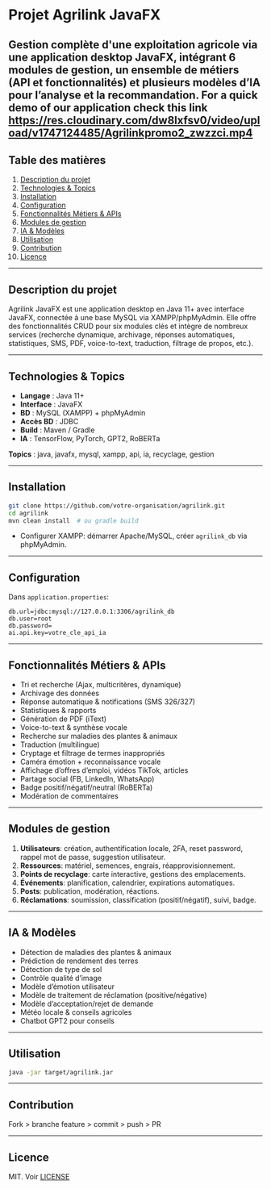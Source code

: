# Projet Agrilink JavaFX

Gestion complète d'une exploitation agricole via une application desktop JavaFX, intégrant 6 modules de gestion, un ensemble de métiers (API et fonctionnalités) et plusieurs modèles d’IA pour l’analyse et la recommandation.
For a quick demo of our application check this link https://res.cloudinary.com/dw8lxfsv0/video/upload/v1747124485/Agrilinkpromo2_zwzzci.mp4
---

## Table des matières

1. [Description du projet](#description-du-projet)
2. [Technologies & Topics](#technologies--topics)
3. [Installation](#installation)
4. [Configuration](#configuration)
5. [Fonctionnalités Métiers & APIs](#fonctionnalites-metiers--apis)
6. [Modules de gestion](#modules-de-gestion)
7. [IA & Modèles](#ia--modeles)
8. [Utilisation](#utilisation)
9. [Contribution](#contribution)
10. [Licence](#licence)

---

## Description du projet

Agrilink JavaFX est une application desktop en Java 11+ avec interface JavaFX, connectée à une base MySQL via XAMPP/phpMyAdmin. Elle offre des fonctionnalités CRUD pour six modules clés et intègre de nombreux services (recherche dynamique, archivage, réponses automatiques, statistiques, SMS, PDF, voice-to-text, traduction, filtrage de propos, etc.).

---

## Technologies & Topics

* **Langage** : Java 11+
* **Interface** : JavaFX
* **BD** : MySQL (XAMPP) + phpMyAdmin
* **Accès BD** : JDBC
* **Build** : Maven / Gradle
* **IA** : TensorFlow, PyTorch, GPT2, RoBERTa

**Topics** : java, javafx, mysql, xampp, api, ia, recyclage, gestion

---

## Installation

```bash
git clone https://github.com/votre-organisation/agrilink.git
cd agrilink
mvn clean install  # ou gradle build
```

* Configurer XAMPP: démarrer Apache/MySQL, créer `agrilink_db` via phpMyAdmin.

---

## Configuration

Dans `application.properties`:

```properties
db.url=jdbc:mysql://127.0.0.1:3306/agrilink_db
db.user=root
db.password=
ai.api.key=votre_cle_api_ia
```

---

## Fonctionnalités Métiers & APIs

* Tri et recherche (Ajax, multicritères, dynamique)
* Archivage des données
* Réponse automatique & notifications (SMS 326/327)
* Statistiques & rapports
* Génération de PDF (iText)
* Voice-to-text & synthèse vocale
* Recherche sur maladies des plantes & animaux
* Traduction (multilingue)
* Cryptage et filtrage de termes inappropriés
* Caméra émotion + reconnaissance vocale
* Affichage d’offres d’emploi, vidéos TikTok, articles
* Partage social (FB, LinkedIn, WhatsApp)
* Badge positif/négatif/neutral (RoBERTa)
* Modération de commentaires

---

## Modules de gestion

1. **Utilisateurs**: création, authentification locale, 2FA, reset password, rappel mot de passe, suggestion utilisateur.
2. **Ressources**: matériel, semences, engrais, réapprovisionnement.
3. **Points de recyclage**: carte interactive, gestions des emplacements.
4. **Événements**: planification, calendrier, expirations automatiques.
5. **Posts**: publication, modération, réactions.
6. **Réclamations**: soumission, classification (positif/négatif), suivi, badge.

---

## IA & Modèles

* Détection de maladies des plantes & animaux
* Prédiction de rendement des terres
* Détection de type de sol
* Contrôle qualité d’image
* Modèle d’émotion utilisateur
* Modèle de traitement de réclamation (positive/négative)
* Modèle d’acceptation/rejet de demande
* Météo locale & conseils agricoles
* Chatbot GPT2 pour conseils

---

## Utilisation

```bash
java -jar target/agrilink.jar
```

---

## Contribution

Fork > branche feature > commit > push > PR

---

## Licence

MIT. Voir [LICENSE](LICENSE)

